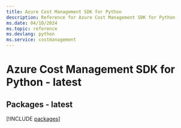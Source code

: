```yaml
---
title: Azure Cost Management SDK for Python
description: Reference for Azure Cost Management SDK for Python
ms.date: 04/10/2024
ms.topic: reference
ms.devlang: python
ms.service: costmanagement
---
```

# Azure Cost Management SDK for Python - latest
## Packages - latest
[!INCLUDE [packages](cost-management-index.md)]